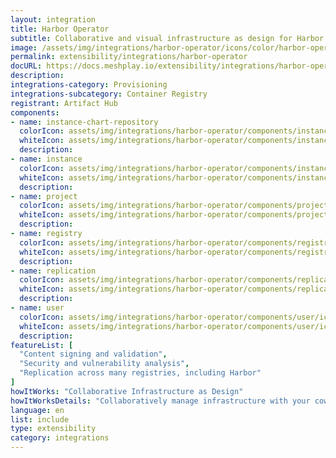 ```yaml
---
layout: integration
title: Harbor Operator
subtitle: Collaborative and visual infrastructure as design for Harbor Operator
image: /assets/img/integrations/harbor-operator/icons/color/harbor-operator-color.svg
permalink: extensibility/integrations/harbor-operator
docURL: https://docs.meshplay.io/extensibility/integrations/harbor-operator
description: 
integrations-category: Provisioning
integrations-subcategory: Container Registry
registrant: Artifact Hub
components: 
- name: instance-chart-repository
  colorIcon: assets/img/integrations/harbor-operator/components/instance-chart-repository/icons/color/instance-chart-repository-color.svg
  whiteIcon: assets/img/integrations/harbor-operator/components/instance-chart-repository/icons/white/instance-chart-repository-white.svg
  description: 
- name: instance
  colorIcon: assets/img/integrations/harbor-operator/components/instance/icons/color/instance-color.svg
  whiteIcon: assets/img/integrations/harbor-operator/components/instance/icons/white/instance-white.svg
  description: 
- name: project
  colorIcon: assets/img/integrations/harbor-operator/components/project/icons/color/project-color.svg
  whiteIcon: assets/img/integrations/harbor-operator/components/project/icons/white/project-white.svg
  description: 
- name: registry
  colorIcon: assets/img/integrations/harbor-operator/components/registry/icons/color/registry-color.svg
  whiteIcon: assets/img/integrations/harbor-operator/components/registry/icons/white/registry-white.svg
  description: 
- name: replication
  colorIcon: assets/img/integrations/harbor-operator/components/replication/icons/color/replication-color.svg
  whiteIcon: assets/img/integrations/harbor-operator/components/replication/icons/white/replication-white.svg
  description: 
- name: user
  colorIcon: assets/img/integrations/harbor-operator/components/user/icons/color/user-color.svg
  whiteIcon: assets/img/integrations/harbor-operator/components/user/icons/white/user-white.svg
  description: 
featureList: [
  "Content signing and validation",
  "Security and vulnerability analysis",
  "Replication across many registries, including Harbor"
]
howItWorks: "Collaborative Infrastructure as Design"
howItWorksDetails: "Collaboratively manage infrastructure with your coworkers synchronously sharing the same designs."
language: en
list: include
type: extensibility
category: integrations
---
```

